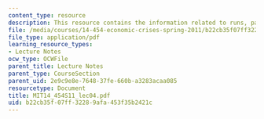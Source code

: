 ```yaml
---
content_type: resource
description: This resource contains the information related to runs, panics and contagion.
file: /media/courses/14-454-economic-crises-spring-2011/b22cb35f07ff32289afa453f35b2421c_MIT14_454S11_lec04.pdf
file_type: application/pdf
learning_resource_types:
- Lecture Notes
ocw_type: OCWFile
parent_title: Lecture Notes
parent_type: CourseSection
parent_uid: 2e9c9e8e-7648-37fe-660b-a3283acaa085
resourcetype: Document
title: MIT14_454S11_lec04.pdf
uid: b22cb35f-07ff-3228-9afa-453f35b2421c
---
```

